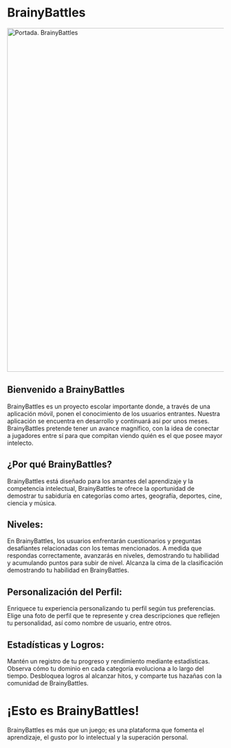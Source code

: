 # BrainyBattles
<img src="https://github.com/GodSci3nc3/BrainyBattles/assets/149983555/fab52f3b-3a1e-4cc3-b9b4-c0937933bc66" alt="Portada. BrainyBattles" width="600" height="800" style="display: block; margin: auto;">

## Bienvenido a BrainyBattles
BrainyBattles es un proyecto escolar importante donde, a través de una aplicación móvil, ponen el conocimiento de los usuarios entrantes. Nuestra aplicación se encuentra en desarrollo y continuará así por unos meses.
BrainyBattles pretende tener un avance magnífico, con la idea de conectar a jugadores entre sí para que compitan viendo quién es el que posee mayor intelecto.

## ¿Por qué BrainyBattles?
BrainyBattles está diseñado para los amantes del aprendizaje y la competencia intelectual, BrainyBattles te ofrece la oportunidad de demostrar tu sabiduría en categorías como artes, geografía, deportes, cine, ciencia y música.
## Niveles:
En BrainyBattles, los usuarios enfrentarán cuestionarios y preguntas desafiantes relacionadas con los temas mencionados. A medida que respondas correctamente, avanzarás en niveles, demostrando tu habilidad y acumulando puntos para subir de nivel. Alcanza la cima de la clasificación demostrando tu habilidad en BrainyBattles.

## Personalización del Perfil:
Enriquece tu experiencia personalizando tu perfil según tus preferencias. Elige una foto de perfil que te represente y crea descripciones que reflejen tu personalidad, así como nombre de usuario, entre otros.

## Estadísticas y Logros:
Mantén un registro de tu progreso y rendimiento mediante estadísticas. Observa cómo tu dominio en cada categoría evoluciona a lo largo del tiempo. Desbloquea logros al alcanzar hitos, y comparte tus hazañas con la comunidad de BrainyBattles.

# ¡Esto es BrainyBattles!
BrainyBattles es más que un juego; es una plataforma que fomenta el aprendizaje, el gusto por lo intelectual y la superación personal. 
